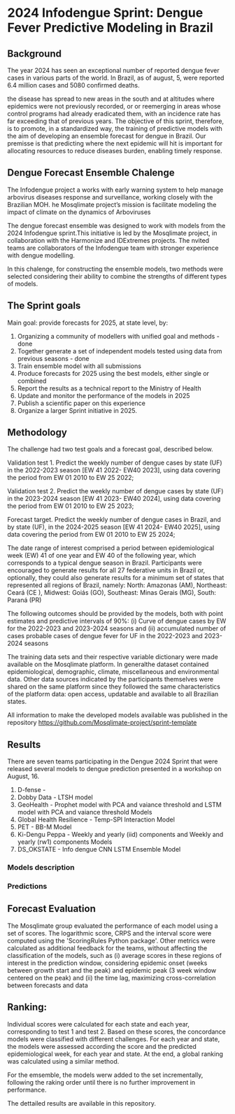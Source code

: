 # 2024 Infodengue Sprint: Dengue Fever Predictive Modeling in Brazil

## Background
The year 2024 has seen an exceptional number of reported dengue fever cases in various parts of the world. In Brazil, as of august, 5, were reported 6.4 million cases and 5080 confirmed deaths. 

the disease has spread to new areas in the south and at altitudes where epidemics were not previously recorded, or or reemerging in areas whose control programs had already eradicated them, with an incidence rate has far exceeding that of previous years. The objective of this sprint, therefore, is to promote, in a standardized way, the training of predictive models with the aim of developing an ensemble forecast for dengue in Brazil. Our premisse is that predicting where the next epidemic will hit is important for allocating resources to reduce diseases burden, enabling timely response.

## Dengue Forecast Ensemble Chalenge
The Infodengue project a works with early warning system to help manage arbovirus diseases response and surveillance, working closely with the Brazilian MOH. he Mosqlimate project’s mission is facilitate modeling the impact of climate on the dynamics of Arboviruses

The dengue  forecast ensemble was designed to work with models from the 2024 Infodengue sprint.This initiative is led by the Mosqlimate project, in collaboration with the Harmonize and IDExtremes projects. The nvited teams are collaborators of the Infodengue team with stronger experience with dengue modelling.

In this chalenge, for constructing the ensemble models, two methods were selected considering their ability to combine the strengths of different types of models.

## The Sprint goals
Main goal: provide forecasts for 2025, at state level, by:
1. Organizing a community of modellers with unified goal and methods - done
2. Together generate a set of independent models tested using data from previous seasons - done
3. Train ensemble model with all submissions 
4. Produce forecasts for 2025 using the best models, either single or combined
5. Report the results as a technical report to the Ministry of Health
6. Update and monitor the performance of the models in 2025
7. Publish a scientific paper on this experience
8. Organize a larger Sprint initiative in 2025.

## Methodology 
The challenge had two test goals and a forecast goal, described below. 

Validation test 1. Predict the weekly number of dengue cases by state (UF) in the 2022-2023 season [EW 41 2022- EW40 2023], using data covering the period from EW 01 2010 to EW 25 2022;

Validation test 2. Predict the weekly number of dengue cases by state (UF) in the 2023-2024 season [EW 41 2023- EW40 2024], using data covering the period from EW 01 2010 to EW 25 2023;

Forecast target. Predict the weekly number of dengue cases in Brazil, and by state (UF), in the 2024-2025 season [EW 41 2024- EW40 2025], using data covering the period from EW 01 2010 to EW 25 2024;

The date range of interest comprised a period between epidemiological week (EW) 41 of one year and EW 40 of the following year, which corresponds to a typical dengue season in Brazil. Participants were encouraged to generate results for all 27 federative units in Brazil or, optionally, they could also generate results for a minimum set of states that represented all regions of Brazil, namely: North: Amazonas (AM), Northeast: Ceará (CE ), Midwest: Goiás (GO), Southeast: Minas Gerais (MG), South: Paraná (PR)

The following outcomes should be provided by the models, both with point estimates and predictive intervals of 90%: (i) Curve of dengue cases by EW for the 2022-2023 and 2023-2024 seasons and (ii) accumulated number of cases probable cases of dengue fever for UF in the 2022-2023 and 2023-2024 seasons

The training data sets and their respective variable dictionary were made available on the Mosqlimate platform. In generalthe dataset contained epidemiological, demographic, climate, miscellaneous and environmental data. Other data sources indicated by the participants themselves were shared on the same platform since they followed the same characteristics of the platform data: open access, updatable and available to all Brazilian states.

All information to make the developed models available was published in the repository https://github.com/Mosqlimate-project/sprint-template

## Results
There are seven teams participating in the Dengue 2024 Sprint that were released several models to dengue prediction presented in a workshop on August, 16.  
1. D-fense - 
2. Dobby Data - LTSH model 
3. GeoHealth - Prophet model with PCA and vaiance threshold and LSTM model with PCA and vaiance threshold Models 	 
4. Global Health Resilience - Temp-SPI Interaction Model
5. PET - BB-M Model
6. Ki-Dengu Peppa -  Weekly and yearly (iid) components and Weekly and yearly (rw1) components Models	 
7. DS_OKSTATE - Info dengue CNN LSTM Ensemble Model	 

### Models description

### Predictions



## Forecast Evaluation
The Mosqlimate group evaluated the performance of each model using a set of scores. The logarithmic score, CRPS and the interval score were computed using the 'ScoringRules Python package'. Other metrics were calculated as additional feedback for the teams, without affecting the classification of the models, such as (i) average scores in these regions of interest in the prediction window, considering epidemic onset (weeks between growth start and the peak) and epidemic peak (3 week window centered on the peak) and (ii) the time lag, maximizing cross-correlation between forecasts and data

## Ranking:

Individual scores were calculated for each state and each year, corresponding to test 1 and test 2. Based on these scores, the concordance models were classified with different challenges. For each year and state, the models were assessed according the score and the predicted epidemiological week, for each year and state. At the end, a global ranking was calculated using a similar method. 

For the emsemble, the models werw added to the set incrementally, following the raking order until there is no further improvement in performance.

The dettailed results are available in this repository.
